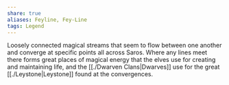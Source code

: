 ```yaml
---
share: true
aliases: Feyline, Fey-Line
tags: Legend
---
```


Loosely connected magical streams that seem to flow between one another and converge at specific points all across Saros. Where any lines meet there forms great places of magical energy that the elves use for creating and maintaining life, and the [[./Dwarven Clans|Dwarves]] use for the great [[./Leystone|Leystone]] found at the convergences.